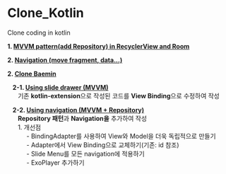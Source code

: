 # Clone_Kotlin
Clone coding in kotlin

**1. [MVVM pattern(add Repository) in RecyclerView and Room](https://ddangeun.tistory.com/81?category=874345)**

**2. [Navigation (move fragment, data...)](https://www.youtube.com/watch?v=4CrNKxoN_Dg&list=PLgOlaPUIbynqmlbCQ_dHAgY7lRj5-Ti_f&index=3)**


**2. [Clone Baemin](https://programmar.tistory.com/27?category=883390)**  

&nbsp;&nbsp;&nbsp;**2-1. [Using slide drawer (MVVM)](https://programmar.tistory.com/27?category=883390)**  
&nbsp;&nbsp;&nbsp;&nbsp;&nbsp;&nbsp;기존 **kotlin-extension**으로 작성된 코드를 **View Binding**으로 수정하여 작성  

&nbsp;&nbsp;&nbsp;**2-2. [Using navigation (MVVM + Repository)](https://programmar.tistory.com/27?category=883390)**  
&nbsp;&nbsp;&nbsp;&nbsp;&nbsp;&nbsp;**Repository 패턴**과 **Navigation을** 추가하여 작성  
&nbsp;&nbsp;&nbsp;&nbsp;&nbsp;&nbsp;1. 개선점  
&nbsp;&nbsp;&nbsp;&nbsp;&nbsp;&nbsp;&nbsp;&nbsp;&nbsp;&nbsp; - BindingAdapter를 사용하여 View와 Model을 더욱 독립적으로 만들기  
&nbsp;&nbsp;&nbsp;&nbsp;&nbsp;&nbsp;&nbsp;&nbsp;&nbsp;&nbsp; - Adapter에서 View Binding으로 교체하기(기존: id 참조)  
&nbsp;&nbsp;&nbsp;&nbsp;&nbsp;&nbsp;&nbsp;&nbsp;&nbsp;&nbsp; - Slide Menu를 모든 navigation에 적용하기  
&nbsp;&nbsp;&nbsp;&nbsp;&nbsp;&nbsp;&nbsp;&nbsp;&nbsp;&nbsp; - ExoPlayer 추가하기  